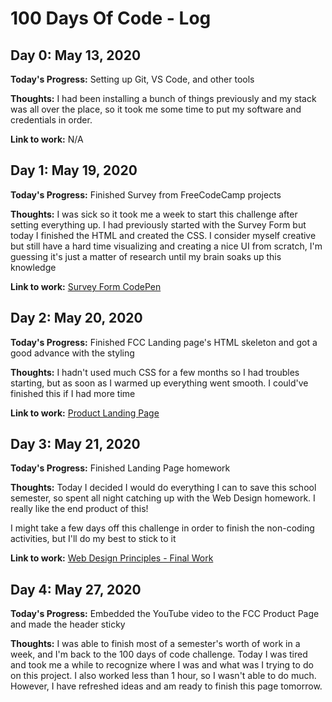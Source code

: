 # 100 Days Of Code - Log

## Day 0: May 13, 2020

**Today's Progress:** Setting up Git, VS Code, and other tools

**Thoughts:** I had been installing a bunch of things previously and my stack was all over the place, so it took me some time to put my software and credentials in order.

**Link to work:** N/A

## Day 1: May 19, 2020

**Today's Progress:** Finished Survey from FreeCodeCamp projects

**Thoughts:** I was sick so it took me a week to start this challenge after setting everything up. I had previously started with the Survey Form but today I finished the HTML and created the CSS. I consider myself creative but still have a hard time visualizing and creating a nice UI from scratch, I'm guessing it's just a matter of research until my brain soaks up this knowledge

**Link to work:** [Survey Form CodePen](https://codepen.io/tantanyseacabo/full/MWwaeZv)

## Day 2: May 20, 2020

**Today's Progress:** Finished FCC Landing page's HTML skeleton and got a good advance with the styling

**Thoughts:** I hadn't used much CSS for a few months so I had troubles starting, but as soon as I warmed up everything went smooth. I could've finished this if I had more time

**Link to work:** [Product Landing Page](https://github.com/tantanyseacabo/FCC-ProductLandingPage)

## Day 3: May 21, 2020

**Today's Progress:** Finished Landing Page homework

**Thoughts:** Today I decided I would do everything I can to save this school semester, so spent all night catching up with the Web Design homework. I really like the end product of this!

I might take a few days off this challenge in order to finish the non-coding activities, but I'll do my best to stick to it

**Link to work:** [Web Design Principles - Final Work](https://github.com/tantanyseacabo/PDW-Integradora)

## Day 4: May 27, 2020

**Today's Progress:** Embedded the YouTube video to the FCC Product Page and made the header sticky

**Thoughts:** I was able to finish most of a semester's worth of work in a week, and I'm back to the 100 days of code challenge. Today I was tired and took me a while to recognize where I was and what was I trying to do on this project. I also worked less than 1 hour, so I wasn't able to do much. However, I have refreshed ideas and am ready to finish this page tomorrow.
